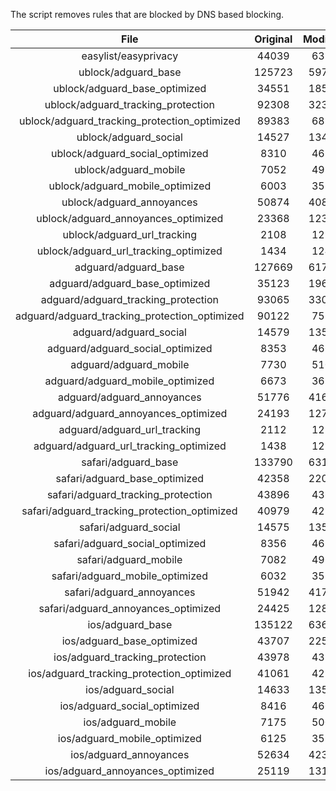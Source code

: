 The script removes rules that are blocked by DNS based blocking.


| File | Original | Modified |
|:----:|:-----:|:-----:|
| easylist/easyprivacy | 44039 | 6336 |
| ublock/adguard_base | 125723 | 59746 |
| ublock/adguard_base_optimized | 34551 | 18592 |
| ublock/adguard_tracking_protection | 92308 | 32336 |
| ublock/adguard_tracking_protection_optimized | 89383 | 6837 |
| ublock/adguard_social | 14527 | 13461 |
| ublock/adguard_social_optimized | 8310 | 4620 |
| ublock/adguard_mobile | 7052 | 4923 |
| ublock/adguard_mobile_optimized | 6003 | 3524 |
| ublock/adguard_annoyances | 50874 | 40864 |
| ublock/adguard_annoyances_optimized | 23368 | 12362 |
| ublock/adguard_url_tracking | 2108 | 1251 |
| ublock/adguard_url_tracking_optimized | 1434 | 1248 |
| adguard/adguard_base | 127669 | 61791 |
| adguard/adguard_base_optimized | 35123 | 19623 |
| adguard/adguard_tracking_protection | 93065 | 33039 |
| adguard/adguard_tracking_protection_optimized | 90122 | 7526 |
| adguard/adguard_social | 14579 | 13520 |
| adguard/adguard_social_optimized | 8353 | 4663 |
| adguard/adguard_mobile | 7730 | 5100 |
| adguard/adguard_mobile_optimized | 6673 | 3694 |
| adguard/adguard_annoyances | 51776 | 41690 |
| adguard/adguard_annoyances_optimized | 24193 | 12761 |
| adguard/adguard_url_tracking | 2112 | 1256 |
| adguard/adguard_url_tracking_optimized | 1438 | 1253 |
| safari/adguard_base | 133790 | 63165 |
| safari/adguard_base_optimized | 42358 | 22043 |
| safari/adguard_tracking_protection | 43896 | 4366 |
| safari/adguard_tracking_protection_optimized | 40979 | 4221 |
| safari/adguard_social | 14575 | 13510 |
| safari/adguard_social_optimized | 8356 | 4653 |
| safari/adguard_mobile | 7082 | 4960 |
| safari/adguard_mobile_optimized | 6032 | 3555 |
| safari/adguard_annoyances | 51942 | 41781 |
| safari/adguard_annoyances_optimized | 24425 | 12831 |
| ios/adguard_base | 135122 | 63684 |
| ios/adguard_base_optimized | 43707 | 22560 |
| ios/adguard_tracking_protection | 43978 | 4373 |
| ios/adguard_tracking_protection_optimized | 41061 | 4228 |
| ios/adguard_social | 14633 | 13541 |
| ios/adguard_social_optimized | 8416 | 4667 |
| ios/adguard_mobile | 7175 | 5001 |
| ios/adguard_mobile_optimized | 6125 | 3593 |
| ios/adguard_annoyances | 52634 | 42365 |
| ios/adguard_annoyances_optimized | 25119 | 13121 |